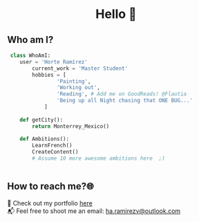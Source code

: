 <div align="center">
<h1 align="center">Hello</a> 👋</h1>
</div>

## Who am I?

```python
 class WhoAmI:
 	user = 'Horte Ramírez'
		current_work = 'Master Student'
		hobbies = [
				'Painting',
				'Working out',
				'Reading', # Add me on GoodReads! @Flautia
				'Being up all Night chasing that ONE BUG...'
			]
	
	def getCity():
		return Monterrey_Mexico()
	
	def Ambitions():
		LearnFrench()
		CreateContent()
		# Assume 10 more awesome ambitions here  ;)
	
 ```

## How to reach me?🌐

🌟 Check out my portfolio <a href="https://hortenciaarv.github.io/">here</a> <br>
📬 Feel free to shoot me an email: ha.ramirezv@outlook.com
